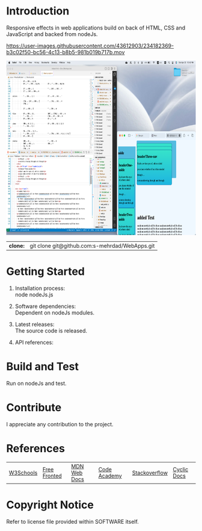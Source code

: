 # Introduction 
Responsive effects in web applications build on back of HTML, CSS and JavaScript and backed from nodeJs.

https://user-images.githubusercontent.com/43612903/234182369-b3c02f50-bc56-4c13-b8b5-981b019b717b.mov

<img href="https://github.com/s-mehrdad" src="https://github.com/s-mehrdad/WebApps/blob/master/CssHtmlJs/effects/screenshots/ScreenShot-2023-04-22-at-10-42-16-PM.png" width="824" height="464" alt="ScreenShot">

<table>
<tr>
<td><b>clone:</b></td>
<td>git clone git@github.com:s-mehrdad/WebApps.git</td>
</tr>
</table>


# Getting Started
1.  Installation process:<br/>
node nodeJs.js

2.  Software dependencies:<br/>
Dependent on nodeJs modules.

3.  Latest releases:<br/>
The source code is released.

4.  API references:<br/>

# Build and Test
Run on nodeJs and test.


# Contribute
I appreciate any contribution to the project.

# References
<table>

<tr>
<td><a href="https://www.w3schools.com/">W3Schools</a></td>
<td><a href="https://freefrontend.com/">Free Fronted</a></td>
<td><a href="https://developer.mozilla.org/">MDN Web Docs</a></td>
<td><a href="https://www.codecademy.com/">Code Academy</a></td>
<td><a href="https://stackoverflow.com/">Stackoverflow</a></td>
<td><a href="https://docs.cyclic.sh">Cyclic Docs</a></td>
</tr>

</table>

# Copyright Notice
Refer to license file provided within SOFTWARE itself.